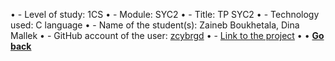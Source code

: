 ﻿• - Level of study: 1CS
• - Module: SYC2
• - Title: TP SYC2
• - Technology used: C language
• - Name of the student(s): Zaineb Boukhetala, Dina Mallek
• - GitHub account of the user: [zcybrgd](https://github.com/zcybrgd)
• - [Link to the project](https://drive.google.com/drive/folders/1EgZV2Ia3ZvYosyr5BD5RFzvCD6uHpRwl)
• 
• **[Go back](../../SYC2.md)**	
